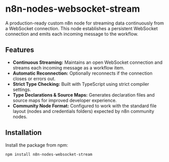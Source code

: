 # n8n-nodes-websocket-stream

A production-ready custom n8n node for streaming data continuously from a WebSocket connection. This node establishes a persistent WebSocket connection and emits each incoming message to the workflow.

## Features

- **Continuous Streaming:** Maintains an open WebSocket connection and streams each incoming message as a workflow item.
- **Automatic Reconnection:** Optionally reconnects if the connection closes or errors out.
- **Strict Type Checking:** Built with TypeScript using strict compiler settings.
- **Type Declarations & Source Maps:** Generates declaration files and source maps for improved developer experience.
- **Community Node Format:** Configured to work with the standard file layout (nodes and credentials folders) expected by n8n community nodes.

## Installation 

Install the package from npm:

```bash
npm install n8n-nodes-websocket-stream
